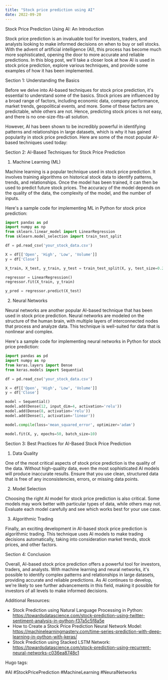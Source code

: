 ```yaml
---
title: "Stock price prediction using AI"
date: 2022-09-20
---
```





Stock Price Prediction Using AI: An Introduction

Stock price prediction is an invaluable tool for investors, traders, and analysts looking to make informed decisions on when to buy or sell stocks. With the advent of artificial intelligence (AI), this process has become much more sophisticated, opening the door to more accurate and reliable predictions. In this blog post, we'll take a closer look at how AI is used in stock price prediction, explore various techniques, and provide some examples of how it has been implemented.

Section 1: Understanding the Basics

Before we delve into AI-based techniques for stock price prediction, it's essential to understand some of the basics. Stock prices are influenced by a broad range of factors, including economic data, company performance, market trends, geopolitical events, and more. Some of these factors are predictable, while others are not. Hence, predicting stock prices is not easy, and there is no one-size-fits-all solution.

However, AI has been shown to be incredibly powerful in identifying patterns and relationships in large datasets, which is why it has gained popularity in stock price prediction. Here are some of the most popular AI-based techniques used today:

Section 2: AI-Based Techniques for Stock Price Prediction

1. Machine Learning (ML)

Machine learning is a popular technique used in stock price prediction. It involves training algorithms on historical stock data to identify patterns, trends, and relationships. Once the model has been trained, it can then be used to predict future stock prices. The accuracy of the model depends on the quality of the data, the complexity of the model, and the number of inputs.

Here's a sample code for implementing ML in Python for stock price prediction:

``` python
import pandas as pd
import numpy as np
from sklearn.linear_model import LinearRegression 
from sklearn.model_selection import train_test_split 

df = pd.read_csv('your_stock_data.csv')

X = df[['Open', 'High', 'Low', 'Volume']]
y = df['Close']

X_train, X_test, y_train, y_test = train_test_split(X, y, test_size=0.2, random_state=0)

regressor = LinearRegression()
regressor.fit(X_train, y_train)

y_pred = regressor.predict(X_test)
```

2. Neural Networks

Neural networks are another popular AI-based technique that has been used in stock price prediction. Neural networks are modeled on the structure of the human brain, with multiple layers of interconnected nodes that process and analyze data. This technique is well-suited for data that is nonlinear and complex. 

Here's a sample code for implementing neural networks in Python for stock price prediction:

``` python
import pandas as pd
import numpy as np
from keras.layers import Dense
from keras.models import Sequential 

df = pd.read_csv('your_stock_data.csv')

X = df[['Open', 'High', 'Low', 'Volume']]
y = df['Close']

model = Sequential()
model.add(Dense(12, input_dim=4, activation='relu'))
model.add(Dense(8, activation='relu'))
model.add(Dense(1, activation='linear'))

model.compile(loss='mean_squared_error', optimizer='adam')

model.fit(X, y, epochs=50, batch_size=10)
```

Section 3: Best Practices for AI-Based Stock Price Prediction

1. Data Quality

One of the most critical aspects of stock price prediction is the quality of the data. Without high-quality data, even the most sophisticated AI models will produce inaccurate results. Ensure that you use clean, structured data that is free of any inconsistencies, errors, or missing data points.

2. Model Selection

Choosing the right AI model for stock price prediction is also critical. Some models may work better with particular types of data, while others may not. Evaluate each model carefully and see which works best for your use case.

3. Algorithmic Trading

Finally, an exciting development in AI-based stock price prediction is algorithmic trading. This technique uses AI models to make trading decisions automatically, taking into consideration market trends, stock prices, and other factors.

Section 4: Conclusion

Overall, AI-based stock price prediction offers a powerful tool for investors, traders, and analysts. With machine learning and neural networks, it's possible to identify complex patterns and relationships in large datasets, providing accurate and reliable predictions. As AI continues to develop, we're likely to see further advancements in this field, making it possible for investors of all levels to make informed decisions. 

Additional Resources:

- Stock Prediction using Natural Language Processing in Python: https://towardsdatascience.com/stock-prediction-using-twitter-sentiment-analysis-in-python-f37a5c5f8a5e
- How to Create a Stock Price Prediction Neural Network Model: https://machinelearningmastery.com/time-series-prediction-with-deep-learning-in-python-with-keras/
- Stock Prediction using Stacked LSTM Network: https://towardsdatascience.com/stock-prediction-using-recurrent-neural-networks-c036ea8748c1

Hugo tags:

#AI
#StockPricePrediction
#MachineLearning
#NeuralNetworks